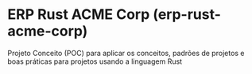 # ERP Rust ACME Corp (erp-rust-acme-corp)
Projeto Conceito (POC) para aplicar os conceitos, padrões de projetos e boas práticas para projetos usando a linguagem Rust



